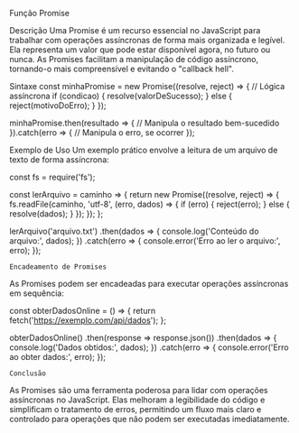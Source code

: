 Função Promise

Descrição
Uma Promise é um recurso essencial no JavaScript para trabalhar com operações assíncronas de forma mais organizada e legível. Ela representa um valor que pode estar disponível agora, no futuro ou nunca. As Promises facilitam a manipulação de código assíncrono, tornando-o mais compreensível e evitando o "callback hell".

Sintaxe
const minhaPromise = new Promise((resolve, reject) => {
    // Lógica assíncrona
    if (condicao) {
        resolve(valorDeSucesso);
    } else {
        reject(motivoDoErro);
    }
});

minhaPromise.then(resultado => {
    // Manipula o resultado bem-sucedido
}).catch(erro => {
    // Manipula o erro, se ocorrer
});

Exemplo de Uso
Um exemplo prático envolve a leitura de um arquivo de texto de forma assíncrona:

const fs = require('fs');

const lerArquivo = caminho => {
    return new Promise((resolve, reject) => {
        fs.readFile(caminho, 'utf-8', (erro, dados) => {
            if (erro) {
                reject(erro);
            } else {
                resolve(dados);
            }
        });
    });
};

lerArquivo('arquivo.txt')
    .then(dados => {
        console.log('Conteúdo do arquivo:', dados);
    })
    .catch(erro => {
        console.error('Erro ao ler o arquivo:', erro);
    });

    Encadeamento de Promises
As Promises podem ser encadeadas para executar operações assíncronas em sequência:

const obterDadosOnline = () => {
    return fetch('https://exemplo.com/api/dados');
};

obterDadosOnline()
    .then(response => response.json())
    .then(dados => {
        console.log('Dados obtidos:', dados);
    })
    .catch(erro => {
        console.error('Erro ao obter dados:', erro);
    });

    Conclusão
As Promises são uma ferramenta poderosa para lidar com operações assíncronas no JavaScript. Elas melhoram a legibilidade do código e simplificam o tratamento de erros, permitindo um fluxo mais claro e controlado para operações que não podem ser executadas imediatamente.

